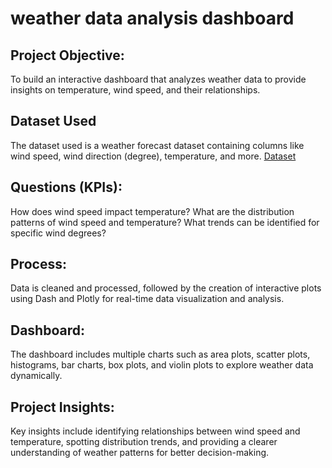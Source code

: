 # weather data analysis dashboard 
## Project Objective:
To build an interactive dashboard that analyzes weather data to provide insights on temperature, wind speed, and their relationships.

## Dataset Used    
The dataset used is a weather forecast dataset containing columns like wind speed, wind direction (degree), temperature, and more.
<a href="https://github.com/Shanmukha021/Weather-data-analysis-dashboard-/tree/main">Dataset</a>
## Questions (KPIs):    
How does wind speed impact temperature?  What are the distribution patterns of wind speed and temperature?                  What trends can be identified for specific wind degrees?
## Process:      
Data is cleaned and processed, followed by the creation of interactive plots using Dash and Plotly for real-time data visualization and analysis.

## Dashboard:     
The dashboard includes multiple charts such as area plots, scatter plots, histograms, bar charts, box plots, and violin plots to explore weather data dynamically.

## Project Insights:       
Key insights include identifying relationships between wind speed and temperature, spotting distribution trends, and providing a clearer understanding of weather patterns for better decision-making.
